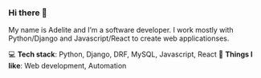 ### Hi there 👋


My name is Adelite and I’m a software developer. I work mostly with Python/Django and Javascript/React to create web applicationses.

💻 **Tech stack**: Python, Django, DRF, MySQL, Javascript, React 
💪 **Things I like**: Web development, Automation
